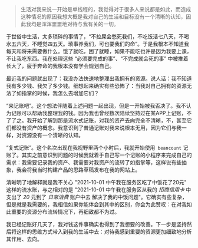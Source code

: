 > 生活对我来说一开始是单线程的，我觉得对于很多人来说都是如此，而造成这种情况的原因我想大概是我对自己的生活和目标没有一个清晰的认知，因此我均是浑浑噩噩地对待与我有关的一切。

于世俗中生活，太多琐碎的事情了，“不拉屎会憋死我们，不吃饭活七八天，不喝水五六天，不睡觉四五天。琐事养我们，可也要我们的命”。于是我根本不知道我每天和将来需要做什么。饿了就吃，困了就睡，如果不能吃也许是因为我要上课，不让我吃东西。我在处理这些 “必须要完成的事”、“不完成就会死的事” 中被推着长大了，疲于奔命的我根本没有学会规划自己。

最近我的问题就出现了：我没办法快速地整理出我拥有的资源。说人话：我不知道我有多少钱、我欠了多少钱。细想起来确实有些恐怖了：当我对自己拥有的资源无法了如指掌的时候，我怎么去增加它们？

“来记账吧”。这个想法伴随着上述问题一起出现，但是一开始被我否决了。我不认为记账可以帮助我整理我的钱。因为我也曾经数次陆续坚持过在某APP上记账，不了了之。我开始了解到那是流水式记账，对我的资产去向完全不清晰，不，甚至它们都没有资产的概念。我意识到了普通记账对我来说根本无用，因为它们与我一样，对资源没有一个清晰的认知。

“复式记账”。这个名次出现在我视野里两个小时后，我就开始使用` beancount` 记账了。其实之前意识到问题的时候我就着手自己写一个记账的小程序来完成自己的需求：我需要记录我的资产、我需要对我资产的流转了如指掌等，这样说有些抽象，我会将我当时构建产品的思路草稿发布在我的网站上。

清晰明了地解释就是我不关心 "2021-10-01 中午我在服务区吃了中饭花了20元" 这样的流水账，与之相对的是 "2021-10-01 中午我在服务区从我的 *招商信用卡* 中支出了 *20* 元到了 *日常消费* 账户中去 解决了我的中饭问题"。它确实有些复杂，但是就是我需要的，我相信如果你能体会到其中的区别，你会为此赞叹：在对我如此重要的资源分布流转情况下，再细致都不为过。

我已经记账好几天了，我对钱这件事确实也得到了我想要的改善。下一步是坚持然后将这样的思维方式带入到我的生活中去：对待我感到重要的资源更加细致地分析其作用、去向。

